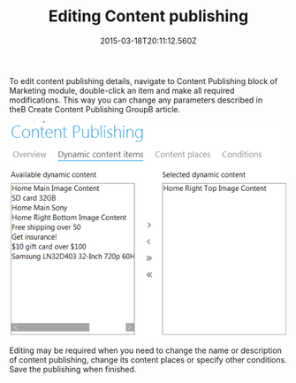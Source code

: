 ﻿---
title: Editing Content publishing
description: Editing Content publishing
layout: docs
date: 2015-03-18T20:11:12.560Z
priority: 3
---
To edit content publishing details, navigate to Content Publishing block of Marketing module, double-click an item and make all required modifications. This way you can change any parameters described in theВ Create Content Publishing GroupВ article.

<img src="../../../../assets/images/docs/002-edit-content-publishing.PNG" />

Editing may be required when you need to change the name or description of content publishing, change its content places or specify other conditions. Save the publishing when finished.
